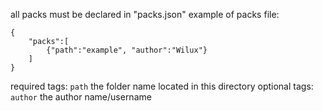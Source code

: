 all packs must be declared in "packs.json"
example of packs file:
```
{
	"packs":[
		{"path":"example", "author":"Wilux"}
	]
}
```
required tags:
 `path` the folder name located in this directory
optional tags:
 `author` the author name/username

